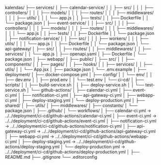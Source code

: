 kalendas/
├── services/
│   ├── calendar-service/
│   │   ├── src/
│   │   │   ├── controllers/
│   │   │   ├── models/
│   │   │   ├── routes/
│   │   │   ├── middlewares/
│   │   │   ├── utils/
│   │   │   └── app.js
│   │   ├── tests/
│   │   ├── Dockerfile
│   │   └── package.json
│   ├── event-service/
│   │   ├── src/
│   │   │   ├── controllers/
│   │   │   ├── models/
│   │   │   ├── routes/
│   │   │   ├── middlewares/
│   │   │   └── app.js
│   │   ├── tests/
│   │   ├── Dockerfile
│   │   └── package.json
│   ├── notification-service/
│   │   ├── src/
│   │   │   ├── workers/
│   │   │   ├── utils/
│   │   │   └── app.js
│   │   ├── Dockerfile
│   │   └── package.json
│   └── api-gateway/
│       ├── src/
│       │   ├── routes/
│       │   ├── middlewares/
│       │   ├── services/
│       │   └── app.js
│       ├── openapi.yaml
│       ├── Dockerfile
│       └── package.json
│
├── webapp/
│   ├── public/
│   ├── src/
│   │   ├── components/
│   │   ├── pages/
│   │   ├── hooks/
│   │   ├── services/
│   │   ├── utils/
│   │   └── App.jsx
│   ├── package.json
│   └── .env.example
│
├── deployment/
│   ├── docker-compose.yml
│   ├── config/
│   │   └── env/
│   │       ├── dev.env
│   │       ├── prod.env
│   │       └── test.env
│   └── ci-cd/
│       ├── scripts/
│       │   ├── build-service.sh
│       │   ├── deploy-service.sh
│       │   └── test-service.sh
│       └── github-actions/
│           ├── calendar-ci.yml
│           ├── event-ci.yml
│           ├── notification-ci.yml
│           ├── api-gateway-ci.yml
│           ├── webapp-ci.yml
│           ├── deploy-staging.yml
│           └── deploy-production.yml
│
├── shared/
│   ├── utils/
│   ├── middlewares/
│   ├── constants/
│   └── package.json
│
├── .github/
│   └── workflows/
│       ├── calendar-ci.yml -> ../../deployment/ci-cd/github-actions/calendar-ci.yml
│       ├── event-ci.yml -> ../../deployment/ci-cd/github-actions/event-ci.yml
│       ├── notification-ci.yml -> ../../deployment/ci-cd/github-actions/notification-ci.yml
│       ├── api-gateway-ci.yml -> ../../deployment/ci-cd/github-actions/api-gateway-ci.yml
│       ├── webapp-ci.yml -> ../../deployment/ci-cd/github-actions/webapp-ci.yml
│       ├── deploy-staging.yml -> ../../deployment/ci-cd/github-actions/deploy-staging.yml
│       └── deploy-production.yml -> ../../deployment/ci-cd/github-actions/deploy-production.yml
│
├── README.md
├── .gitignore
└── .editorconfig
